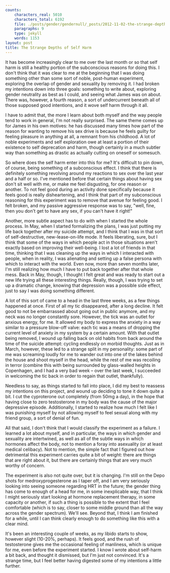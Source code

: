 ```yaml
---
counts:
    characters_real: 5010
    characters_total: 6192
    file: ./posts/gender/gendernull/_posts/2012-11-02-the-strange-depths-of-self-harm.markdown
    paragraphs: 9
    type: jekyll
    words: 1153
layout: post
title: The Strange Depths of Self Harm
---
```


It has become increasingly clear to me over the last month or so that self harm is still a healthy portion of the subconscious reasons for doing this. I don't think that it was clear to me at the beginning that I was doing something other than some sort of noble, post-human experiment, exploring the overlap of gender and sexuality by removing it. I had broken my intentions down into three goals: something to write about, exploring gender neutrality as best as I could, and seeing what James was on about. There was, however, a fourth reason, a sort of undercurrent beneath all of those supposed good intentions, and it wove self harm through it all.

I have to admit that, the more I learn about both myself and the way people tend to work in general, I'm not really surprised.  The same theme comes up for James in his own motives: he has discussed many times how part of the reason for wanting to remove his sex drive is because he feels guilty for feeling pleasure in anything at all, a remnant from his childhood.  A lot of noble experiments and self exploration owe at least a portion of their existence to self deprecation and harm, though certainly in a much subtler way than something as drastic as actually cutting on oneself or somesuch.

So where does the self harm enter into this for me?  It's difficult to pin down, of course, being something of a subconscious effect.  I think that there is definitely something revolving around my reactions to sex over the last year and a half or so.  I've mentioned  before that certain things about having sex don't sit well with me, or make me feel disgusting, for one reason or another.  To not feel good during an activity done specifically because it feels good is really disheartening, and I think that part of my subconscious reasoning for this experiment was to remove that avenue for feeling good.  I felt broken, and my passive aggressive response was to say, "well, fine, then you don't get to have any sex, if you can't have it right!"

Another, more subtle aspect has to do with when I started the whole process.  In May, when I started formalizing the plans, I was just putting my life back together after my suicide attempt, and I think that I was in that sort of self-destructive, new-lease-on-life mode.  It feels liberating, sure, but I think that some of the ways in which people act in those situations aren't exactly based on improving their well-being.  I lost a lot of friends in that time, thinking that I was cleaning up the ways in which I interacted with people, when in reality, I was alienating and setting up a false persona with which to interact with the world.  Even now, more than seven months later, I'm still realizing how much I have to put back together after that whole mess.  Back in May, though, I thought I felt great and was ready to start out a new life trying all these interesting things.  Really, though, I was trying to set up a dramatic change, knowing that depression was a possible side effect, just to say I was doing something different.

A lot of this sort of came to a head in the last three weeks, as a few things happened at once.  First of all my tic disappeared, after a long decline.  It felt good to not be embarrassed about going out in public anymore, and my neck was no longer constantly sore.  However, the tick was an outlet for anxious energy, for me.  It allowed my body to express the anxiety in a way similar to a pressure blow-off valve: each tic was a means of dropping the current level of anxiety in my system by a certain amount.  With that outlet being removed, I wound up falling back on old habits from back around the time of the suicide attempt: cycling endlessly on morbid thoughts.  Just as in March, however, these led to a strange split in my personality: some part of me was screaming loudly for me to wander out into one of the lakes behind the house and shoot myself in the head, while the rest of me was recoiling in terror (combine this with being surrounded by glass-walled heights in Copenhagen, and I had a very bad week – over the last week, I succeeded in welcoming the tic back in order to regain that outlet, thankfully).

Needless to say, as things started to fall into place, I did my best to reassess my intentions on this project, and wound up deciding to tone it down quite a bit.  I cut the cyproterone out completely (from 50mg a day), in the hope that having close to zero testosterone in my body was the cause of the major depressive episode.  Additionally, I started to realize how much I felt like I was punishing myself by not allowing myself to feel sexual along with my friend group, a sort of denial of fun.

All that said, I don't think that I would classify the experiment as a failure.  I learned a lot about myself, and in particular, the ways in which gender and sexuality are intertwined, as well as all of the subtle ways in which hormones affect the body, not to mention a foray into asexuality (or at least medical celibacy). Not to mention, the simple fact that I figured out how detrimental this experiment carries quite a bit of weight: there are things that are right about it, but there are certainly things that are very much worthy of concern.

The experiment is also not quite over, but it is changing.  I'm still on the Depo shots for medroxyprogesterone as I taper off, and I am very seriously looking into seeing someone regarding HRT in the future; the gender thing has come to enough of a head for me, in some inexplicable way, that I think I might seriously start looking at hormone replacement therapy, in some capacity or another, if such a thing is possible to the extent that I feel comfortable (which is to say, closer to some middle ground than all the way across the gender spectrum).  We'll see.  Beyond that, I think I am finished for a while, until I can think clearly enough to do something like this with a clear mind.

It's been an interesting couple of weeks, as my libido starts to show, however slight (10-20%, perhaps).  It feels good, and the rush of testosterone gives me the occasional feeling of manliness, which is unique for me, even before the experiment started.  I know I wrote about self-harm a bit back, and thought it dismissed, but I'm just not convinced.  It's a strange time, but I feel better having digested some of my intentions a little further.
